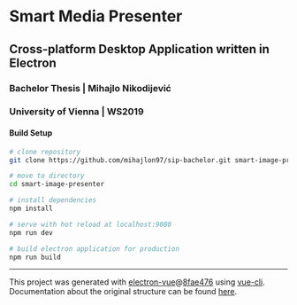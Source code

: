 # Smart Media Presenter
## Cross-platform Desktop Application written in Electron
### Bachelor Thesis | Mihajlo Nikodijević
### University of Vienna | WS2019


#### Build Setup

``` bash
# clone repository
git clone https://github.com/mihajlon97/sip-bachelor.git smart-image-presenter

# move to directory
cd smart-image-presenter

# install dependencies
npm install

# serve with hot reload at localhost:9080
npm run dev

# build electron application for production
npm run build


```

---

This project was generated with [electron-vue](https://github.com/SimulatedGREG/electron-vue)@[8fae476](https://github.com/SimulatedGREG/electron-vue/tree/8fae4763e9d225d3691b627e83b9e09b56f6c935) using [vue-cli](https://github.com/vuejs/vue-cli). Documentation about the original structure can be found [here](https://simulatedgreg.gitbooks.io/electron-vue/content/index.html).

